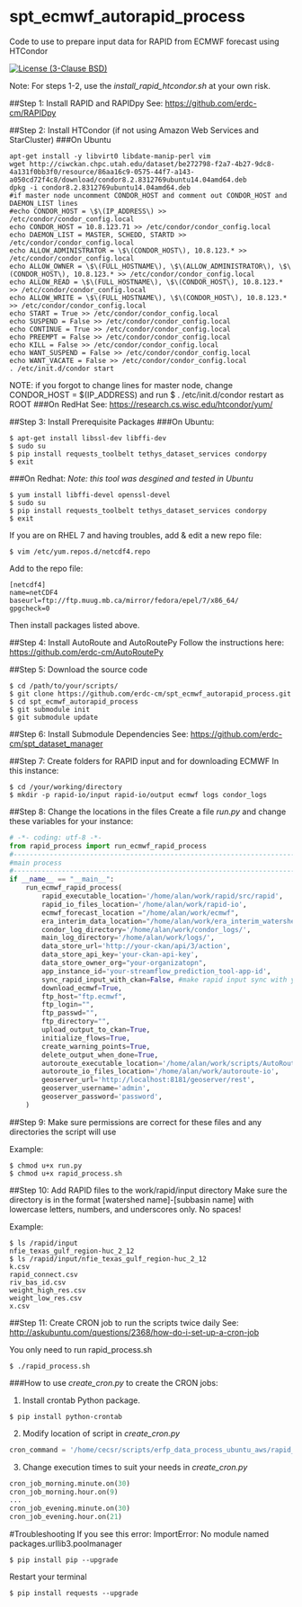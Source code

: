 # spt_ecmwf_autorapid_process
Code to use to prepare input data for RAPID from ECMWF forecast using HTCondor

[![License (3-Clause BSD)](https://img.shields.io/badge/license-BSD%203--Clause-yellow.svg)](https://github.com/erdc-cm/spt_ecmwf_autorapid_process/blob/master/LICENSE)

Note: For steps 1-2, use the *install_rapid_htcondor.sh* at your own risk.

##Step 1: Install RAPID and RAPIDpy
See: https://github.com/erdc-cm/RAPIDpy

##Step 2: Install HTCondor (if not using Amazon Web Services and StarCluster)
###On Ubuntu
```
apt-get install -y libvirt0 libdate-manip-perl vim
wget http://ciwckan.chpc.utah.edu/dataset/be272798-f2a7-4b27-9dc8-4a131f0bb3f0/resource/86aa16c9-0575-44f7-a143-a050cd72f4c8/download/condor8.2.8312769ubuntu14.04amd64.deb
dpkg -i condor8.2.8312769ubuntu14.04amd64.deb
#if master node uncomment CONDOR_HOST and comment out CONDOR_HOST and DAEMON_LIST lines
#echo CONDOR_HOST = \$\(IP_ADDRESS\) >> /etc/condor/condor_config.local
echo CONDOR_HOST = 10.8.123.71 >> /etc/condor/condor_config.local
echo DAEMON_LIST = MASTER, SCHEDD, STARTD >> /etc/condor/condor_config.local
echo ALLOW_ADMINISTRATOR = \$\(CONDOR_HOST\), 10.8.123.* >> /etc/condor/condor_config.local
echo ALLOW_OWNER = \$\(FULL_HOSTNAME\), \$\(ALLOW_ADMINISTRATOR\), \$\(CONDOR_HOST\), 10.8.123.* >> /etc/condor/condor_config.local
echo ALLOW_READ = \$\(FULL_HOSTNAME\), \$\(CONDOR_HOST\), 10.8.123.* >> /etc/condor/condor_config.local
echo ALLOW_WRITE = \$\(FULL_HOSTNAME\), \$\(CONDOR_HOST\), 10.8.123.* >> /etc/condor/condor_config.local
echo START = True >> /etc/condor/condor_config.local
echo SUSPEND = False >> /etc/condor/condor_config.local
echo CONTINUE = True >> /etc/condor/condor_config.local
echo PREEMPT = False >> /etc/condor/condor_config.local
echo KILL = False >> /etc/condor/condor_config.local
echo WANT_SUSPEND = False >> /etc/condor/condor_config.local
echo WANT_VACATE = False >> /etc/condor/condor_config.local
. /etc/init.d/condor start
```
NOTE: if you forgot to change lines for master node, change CONDOR_HOST = $(IP_ADDRESS)
and run $ . /etc/init.d/condor restart as ROOT
###On RedHat
See: https://research.cs.wisc.edu/htcondor/yum/

##Step 3: Install Prerequisite Packages
###On Ubuntu:
```
$ apt-get install libssl-dev libffi-dev
$ sudo su
$ pip install requests_toolbelt tethys_dataset_services condorpy
$ exit
```
###On Redhat:
*Note: this tool was desgined and tested in Ubuntu*
```
$ yum install libffi-devel openssl-devel
$ sudo su
$ pip install requests_toolbelt tethys_dataset_services condorpy
$ exit
```
If you are on RHEL 7 and having troubles, add & edit a new repo file:
```
$ vim /etc/yum.repos.d/netcdf4.repo
```
Add to the repo file:
```
[netcdf4]
name=netCDF4
baseurl=ftp://ftp.muug.mb.ca/mirror/fedora/epel/7/x86_64/
gpgcheck=0
```
Then install packages listed above.

##Step 4: Install AutoRoute and AutoRoutePy
Follow the instructions here: https://github.com/erdc-cm/AutoRoutePy

##Step 5: Download the source code
```
$ cd /path/to/your/scripts/
$ git clone https://github.com/erdc-cm/spt_ecmwf_autorapid_process.git
$ cd spt_ecmwf_autorapid_process
$ git submodule init
$ git submodule update
```
##Step 6: Install Submodule Dependencies
See: https://github.com/erdc-cm/spt_dataset_manager

##Step 7: Create folders for RAPID input and for downloading ECMWF
In this instance:
```
$ cd /your/working/directory
$ mkdir -p rapid-io/input rapid-io/output ecmwf logs condor_logs
```
##Step 8: Change the locations in the files
Create a file *run.py* and change these variables for your instance:
```python
# -*- coding: utf-8 -*-
from rapid_process import run_ecmwf_rapid_process
#------------------------------------------------------------------------------
#main process
#------------------------------------------------------------------------------
if __name__ == "__main__":
    run_ecmwf_rapid_process(
        rapid_executable_location='/home/alan/work/rapid/src/rapid',
        rapid_io_files_location='/home/alan/work/rapid-io',
        ecmwf_forecast_location ="/home/alan/work/ecmwf",
        era_interim_data_location="/home/alan/work/era_interim_watershed",
        condor_log_directory='/home/alan/work/condor_logs/',
        main_log_directory='/home/alan/work/logs/',
        data_store_url='http://your-ckan/api/3/action',
        data_store_api_key='your-ckan-api-key',
        data_store_owner_org="your-organizatopn",
        app_instance_id='your-streamflow_prediction_tool-app-id',
        sync_rapid_input_with_ckan=False, #make rapid input sync with your app
        download_ecmwf=True,
        ftp_host="ftp.ecmwf",
        ftp_login="",
        ftp_passwd="",
        ftp_directory="",
        upload_output_to_ckan=True,
        initialize_flows=True,
        create_warning_points=True,
        delete_output_when_done=True,
        autoroute_executable_location='/home/alan/work/scripts/AutoRouteGDAL/source_code/autoroute',
        autoroute_io_files_location='/home/alan/work/autoroute-io',
        geoserver_url='http://localhost:8181/geoserver/rest',
        geoserver_username='admin',
        geoserver_password='password',
    )


```

##Step 9: Make sure permissions are correct for these files and any directories the script will use

Example:
```
$ chmod u+x run.py
$ chmod u+x rapid_process.sh
```
##Step 10: Add RAPID files to the work/rapid/input directory
Make sure the directory is in the format [watershed name]-[subbasin name]
with lowercase letters, numbers, and underscores only. No spaces!


Example:
```
$ ls /rapid/input
nfie_texas_gulf_region-huc_2_12
$ ls /rapid/input/nfie_texas_gulf_region-huc_2_12
k.csv
rapid_connect.csv
riv_bas_id.csv
weight_high_res.csv
weight_low_res.csv
x.csv
```
##Step 11: Create CRON job to run the scripts twice daily
See: http://askubuntu.com/questions/2368/how-do-i-set-up-a-cron-job

You only need to run rapid_process.sh
```
$ ./rapid_process.sh
```
###How to use *create_cron.py* to create the CRON jobs:

1) Install crontab Python package.
```
$ pip install python-crontab
```
2) Modify location of script in *create_cron.py*
```python
cron_command = '/home/cecsr/scripts/erfp_data_process_ubuntu_aws/rapid_process.sh'
```
3) Change execution times to suit your needs in *create_cron.py*
```python
cron_job_morning.minute.on(30)
cron_job_morning.hour.on(9)
...
cron_job_evening.minute.on(30)
cron_job_evening.hour.on(21)
```

#Troubleshooting
If you see this error:
ImportError: No module named packages.urllib3.poolmanager
```
$ pip install pip --upgrade
```
Restart your terminal
```
$ pip install requests --upgrade
```
